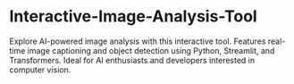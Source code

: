 # Interactive-Image-Analysis-Tool
Explore AI-powered image analysis with this interactive tool. Features real-time image captioning and object detection using Python, Streamlit, and Transformers. Ideal for AI enthusiasts and developers interested in computer vision.
